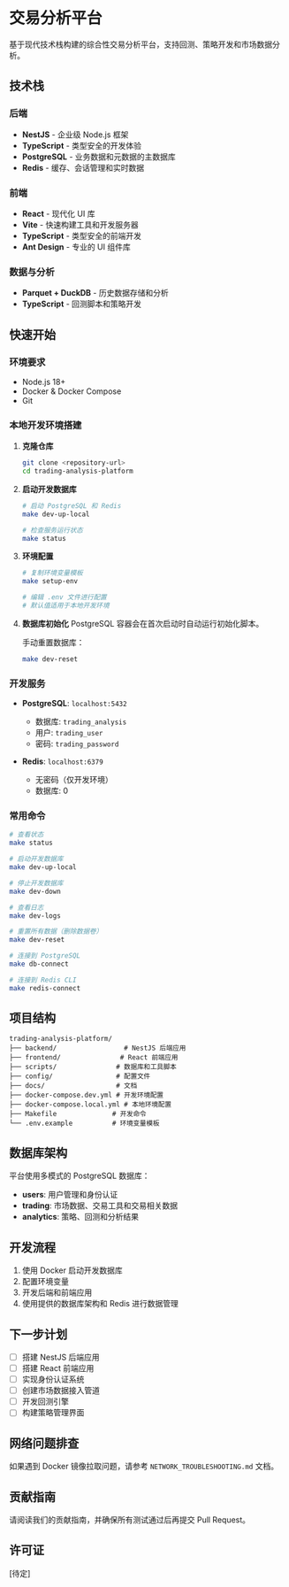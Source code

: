 # 交易分析平台

基于现代技术栈构建的综合性交易分析平台，支持回测、策略开发和市场数据分析。

## 技术栈

### 后端
- **NestJS** - 企业级 Node.js 框架
- **TypeScript** - 类型安全的开发体验
- **PostgreSQL** - 业务数据和元数据的主数据库
- **Redis** - 缓存、会话管理和实时数据

### 前端
- **React** - 现代化 UI 库
- **Vite** - 快速构建工具和开发服务器
- **TypeScript** - 类型安全的前端开发
- **Ant Design** - 专业的 UI 组件库

### 数据与分析
- **Parquet + DuckDB** - 历史数据存储和分析
- **TypeScript** - 回测脚本和策略开发

## 快速开始

### 环境要求
- Node.js 18+ 
- Docker & Docker Compose
- Git

### 本地开发环境搭建

1. **克隆仓库**
   ```bash
   git clone <repository-url>
   cd trading-analysis-platform
   ```

2. **启动开发数据库**
   ```bash
   # 启动 PostgreSQL 和 Redis
   make dev-up-local
   
   # 检查服务运行状态
   make status
   ```

3. **环境配置**
   ```bash
   # 复制环境变量模板
   make setup-env
   
   # 编辑 .env 文件进行配置
   # 默认值适用于本地开发环境
   ```

4. **数据库初始化**
   PostgreSQL 容器会在首次启动时自动运行初始化脚本。
   
   手动重置数据库：
   ```bash
   make dev-reset
   ```

### 开发服务

- **PostgreSQL**: `localhost:5432`
  - 数据库: `trading_analysis`
  - 用户: `trading_user`
  - 密码: `trading_password`

- **Redis**: `localhost:6379`
  - 无密码（仅开发环境）
  - 数据库: 0

### 常用命令

```bash
# 查看状态
make status

# 启动开发数据库
make dev-up-local

# 停止开发数据库
make dev-down

# 查看日志
make dev-logs

# 重置所有数据（删除数据卷）
make dev-reset

# 连接到 PostgreSQL
make db-connect

# 连接到 Redis CLI
make redis-connect
```

## 项目结构

```
trading-analysis-platform/
├── backend/                 # NestJS 后端应用
├── frontend/               # React 前端应用
├── scripts/               # 数据库和工具脚本
├── config/                # 配置文件
├── docs/                  # 文档
├── docker-compose.dev.yml # 开发环境配置
├── docker-compose.local.yml # 本地环境配置
├── Makefile              # 开发命令
└── .env.example          # 环境变量模板
```

## 数据库架构

平台使用多模式的 PostgreSQL 数据库：

- **users**: 用户管理和身份认证
- **trading**: 市场数据、交易工具和交易相关数据
- **analytics**: 策略、回测和分析结果

## 开发流程

1. 使用 Docker 启动开发数据库
2. 配置环境变量
3. 开发后端和前端应用
4. 使用提供的数据库架构和 Redis 进行数据管理

## 下一步计划

- [ ] 搭建 NestJS 后端应用
- [ ] 搭建 React 前端应用
- [ ] 实现身份认证系统
- [ ] 创建市场数据接入管道
- [ ] 开发回测引擎
- [ ] 构建策略管理界面

## 网络问题排查

如果遇到 Docker 镜像拉取问题，请参考 `NETWORK_TROUBLESHOOTING.md` 文档。

## 贡献指南

请阅读我们的贡献指南，并确保所有测试通过后再提交 Pull Request。

## 许可证

[待定]
